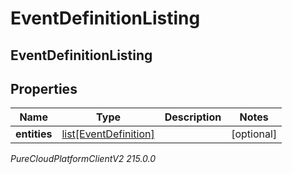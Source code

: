 # EventDefinitionListing

## EventDefinitionListing

## Properties

|Name | Type | Description | Notes|
|------------ | ------------- | ------------- | -------------|
| **entities** | [list[EventDefinition]](EventDefinition) |  | [optional] |



_PureCloudPlatformClientV2 215.0.0_
